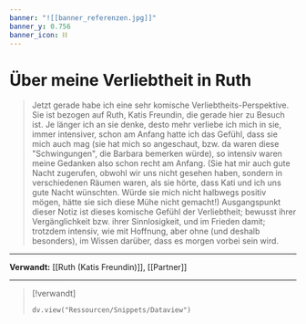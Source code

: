 ```yaml
---
banner: "![[banner_referenzen.jpg]]"
banner_y: 0.756
banner_icon: ⛓️
---
```


# Über meine Verliebtheit in Ruth

> Jetzt gerade habe ich eine sehr komische Verliebtheits-Perspektive. Sie ist bezogen auf Ruth, Katis Freundin, die gerade hier zu Besuch ist. Je länger ich an sie denke, desto mehr verliebe ich mich in sie, immer intensiver, schon am Anfang hatte ich das Gefühl, dass sie mich auch mag (sie hat mich so angeschaut, bzw. da waren diese "Schwingungen", die Barbara bemerken würde), so intensiv waren meine Gedanken also schon recht am Anfang. (Sie hat mir auch gute Nacht zugerufen, obwohl wir uns nicht gesehen haben, sondern in verschiedenen Räumen waren, als sie hörte, dass Kati und ich uns gute Nacht wünschten. Würde sie mich nicht halbwegs positiv mögen, hätte sie sich diese Mühe nicht gemacht!)
> Ausgangspunkt dieser Notiz ist dieses komische Gefühl der Verliebtheit; bewusst ihrer Vergänglichkeit bzw. ihrer Sinnlosigkeit, und im Frieden damit; trotzdem intensiv, wie mit Hoffnung, aber ohne (und deshalb besonders), im Wissen darüber, dass es morgen vorbei sein wird.

---

**Verwandt:** [[Ruth (Katis Freundin)]], [[Partner]]

---

> [!verwandt]
> ```dataviewjs
> dv.view("Ressourcen/Snippets/Dataview")
> ```